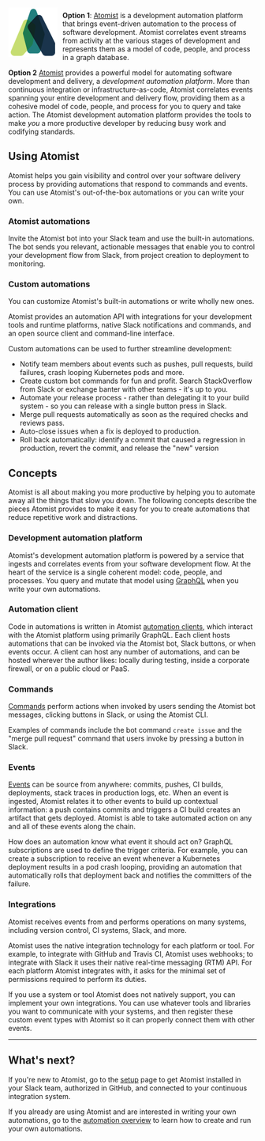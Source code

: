 <img style="float:left; margin-top:7px; margin-right:10px; margin-bottom:10px; margin-left:0px;" src="img/atomist-logo.png" height="100px" width="100px" alt="Atomist logo"/>

**Option 1**: [Atomist][atomist] is a development automation platform
that brings event-driven automation to the process of software
development. Atomist correlates event streams from activity at the
various stages of development and represents them as a model of code,
people, and process in a graph database.

**Option 2** [Atomist][atomist] provides a powerful model for
automating software development and delivery, a _development
automation platform_.  More than continuous integration or
infrastructure-as-code, Atomist correlates events spanning your entire
development and delivery flow, providing them as a cohesive model of
code, people, and process for you to query and take action.  The
Atomist development automation platform provides the tools to make
_you_ a more productive developer by reducing busy work and codifying
standards.

[atomist]: https://www.atomist.com (Atomist)

## Using Atomist

Atomist helps you gain visibility and control over your software
delivery process by providing automations that respond to commands and
events.  You can use Atomist's out-of-the-box automations or you can
write your own.

### Atomist automations

Invite the Atomist bot into your Slack team and use the built-in
automations.  The bot sends you relevant, actionable messages that
enable you to control your development flow from Slack, from project
creation to deployment to monitoring.

### Custom automations

You can customize Atomist's built-in automations or write wholly new
ones.

Atomist provides an automation API with integrations for your
development tools and runtime platforms, native Slack notifications
and commands, and an open source client and command-line interface.

Custom automations can be used to further streamline development:

-   Notify team members about events such as pushes, pull requests,
    build failures, crash looping Kubernetes pods and more.
-   Create custom bot commands for fun and profit. Search
    StackOverflow from Slack or exchange banter with other teams -
    it's up to you.
-   Automate your release process - rather than delegating it to your
    build system - so you can release with a single button press in
    Slack.
-   Merge pull requests automatically as soon as the required checks
    and reviews pass.
-   Auto-close issues when a fix is deployed to production.
-   Roll back automatically: identify a commit that caused a
    regression in production, revert the commit, and release the "new"
    version

## Concepts

Atomist is all about making you more productive by helping you to
automate away all the things that slow you down.  The following
concepts describe the pieces Atomist provides to make it easy for you
to create automations that reduce repetitive work and distractions.

### Development automation platform

Atomist's development automation platform is powered by a service that
ingests and correlates events from your software development flow.  At
the heart of the service is a single coherent model: code, people, and
processes.  You query and mutate that model using [GraphQL][gql] when
you write your own automations.

[gql]: http://graphql.org/ (GraphQL)

### Automation client

Code in automations is written in
Atomist [automation clients][client], which interact with the Atomist
platform using primarily GraphQL.  Each client hosts automations that
can be invoked via the Atomist bot, Slack buttons, or when events
occur.  A client can host any number of automations, and can be hosted
wherever the author likes: locally during testing, inside a corporate
firewall, or on a public cloud or PaaS.

[client]: automations/client.md (Atomist Automation Client)

### Commands

[Commands][command] perform actions when invoked by users sending the
Atomist bot messages, clicking buttons in Slack, or using the Atomist
CLI.

Examples of commands include the bot command `create issue` and the
"merge pull request" command that users invoke by pressing a button in
Slack.

[command]: automations/commands.md (Commands)

### Events

[Events][event] can be source from anywhere: commits, pushes, CI
builds, deployments, stack traces in production logs, etc.  When an
event is ingested, Atomist relates it to other events to build up
contextual information: a push contains commits and triggers a CI
build creates an artifact that gets deployed.  Atomist is able to take
automated action on any and all of these events along the chain.

How does an automation know what event it should act on?  GraphQL
subscriptions are used to define the trigger criteria.  For example,
you can create a subscription to receive an event whenever a
Kubernetes deployment results in a pod crash looping, providing an
automation that automatically rolls that deployment back and notifies
the committers of the failure.

[event]: automations/events.md (Events)

### Integrations

Atomist receives events from and performs operations on many systems,
including version control, CI systems, Slack, and more.

Atomist uses the native integration technology for each platform or
tool.  For example, to integrate with GitHub and Travis CI, Atomist
uses webhooks; to integrate with Slack it uses their native real-time
messaging (RTM) API.  For each platform Atomist integrates with, it
asks for the minimal set of permissions required to perform its
duties.

If you use a system or tool Atomist does not natively support, you can
implement your own integrations.  You can use whatever tools and
libraries you want to communicate with your systems, and then register
these custom event types with Atomist so it can properly connect them
with other events.

---

## What's next?

If you're new to Atomist, go to the [setup][] page to get Atomist
installed in your Slack team, authorized in GitHub, and connected to
your continuous integration system.

If you already are using Atomist and are interested in writing your
own automations, go to the [automation overview][auto-over] to learn
how to create and run your own automations.

[setup]: setup/index.md (Atomist Setup)
[auto-over]: automations/index.md (Atomist Automations)
